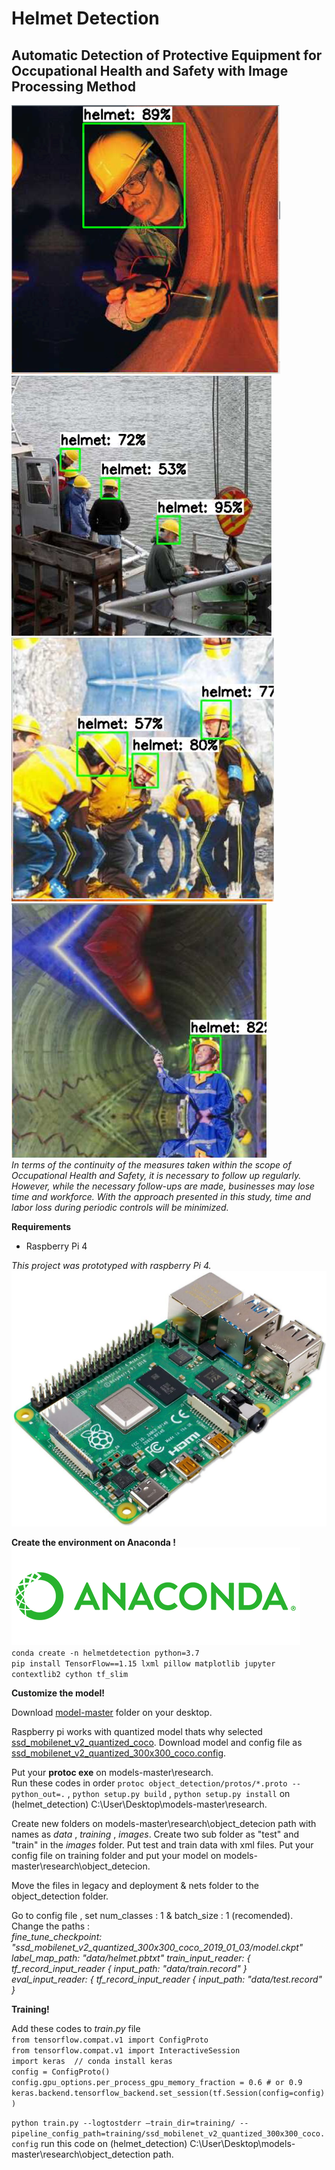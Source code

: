 # Helmet Detection
## Automatic Detection of Protective Equipment for Occupational Health and Safety with Image Processing Method
![result](https://github.com/ebrarsahin/helmet_detection/blob/main/results/result6.png) ![result7](https://github.com/ebrarsahin/helmet_detection/blob/main/results/result4.png) ![result5](https://github.com/ebrarsahin/helmet_detection/blob/main/results/result5.png)
![result3](https://github.com/ebrarsahin/helmet_detection/blob/main/results/result3.png)
<br/>
*In terms of the continuity of the measures taken within the scope of Occupational Health and Safety, it is necessary to follow up regularly. However, while the necessary follow-ups are made, businesses may lose time and workforce. With the approach presented in this study, time and labor loss during periodic controls will be minimized.*

**Requirements** <br/>
- Raspberry Pi 4 <br/>

*This project was prototyped with raspberry Pi 4.*
![raspberry](https://github.com/ebrarsahin/helmet_detection/blob/main/results/raspberry.jpg)

**Create the environment on Anaconda !** <br/>
![anaconda](https://github.com/ebrarsahin/helmet_detection/blob/main/results/anaconda.png)<br/>
`conda create -n helmetdetection python=3.7` <br/>
`pip install TensorFlow==1.15 lxml pillow matplotlib jupyter contextlib2 cython tf_slim`

**Customize the model!** <br/>

Download [model-master](https://github.com/tensorflow/models) folder on your desktop.  <br/>

Raspberry pi works with quantized model thats why selected  [ssd_mobilenet_v2_quantized_coco](https://github.com/tensorflow/models/blob/master/research/object_detection/g3doc/tf1_detection_zoo.md). Download model and config file as [ssd_mobilenet_v2_quantized_300x300_coco.config](https://github.com/tensorflow/models/tree/master/research/object_detection/samples/configs).

Put your **protoc exe** on models-master\research.<br/>
Run these codes in order `protoc object_detection/protos/*.proto --python_out=.` , `python setup.py build` , `python setup.py install` on (helmet_detection) C:\User\Desktop\models-master\research.

Create new folders on models-master\research\object_detecion path with names as *data* , *training* , *images*.
Create two sub folder as "test" and "train" in the *images* folder. Put test and train data with xml files.
Put your config file on training folder and put your model on models-master\research\object_detecion.

Move the files in legacy and deployment & nets folder to the object_detection folder.

Go to config file , set num_classes : 1 & batch_size : 1 (recomended). 
Change the paths : <br/>
*fine_tune_checkpoint: "ssd_mobilenet_v2_quantized_300x300_coco_2019_01_03/model.ckpt"* <br/>
*label_map_path: "data/helmet.pbtxt"*
*train_input_reader: {
  tf_record_input_reader {
    input_path: "data/train.record"
  }* <br/>
 *eval_input_reader: {
  tf_record_input_reader {
    input_path: "data/test.record"
  }* <br/>

**Training!** <br/>

Add these codes to *train.py* file <br/>
`from tensorflow.compat.v1 import ConfigProto` <br/>
`from tensorflow.compat.v1 import InteractiveSession` <br/>
`import keras  // conda install keras` <br/>
`config = ConfigProto()` <br/>
`config.gpu_options.per_process_gpu_memory_fraction = 0.6 # or 0.9`  <br/>
`keras.backend.tensorflow_backend.set_session(tf.Session(config=config))` <br/>

`python train.py --logtostderr –train_dir=training/ --pipeline_config_path=training/ssd_mobilenet_v2_quantized_300x300_coco.config` run this code on (helmet_detection) C:\User\Desktop\models-master\research\object_detection path.
